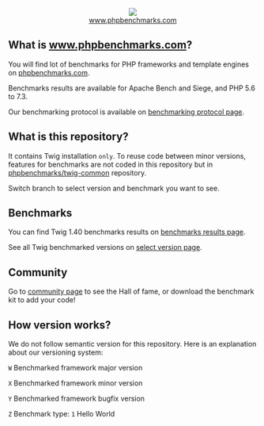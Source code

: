 <p align="center">
  <img src="http://www.phpbenchmarks.com/images/logo_github.png">
  <br>
  <a href="http://www.phpbenchmarks.com" target="_blank">www.phpbenchmarks.com</a>
</p>

## What is www.phpbenchmarks.com?

You will find lot of benchmarks for PHP frameworks and template engines on [phpbenchmarks.com](http://www.phpbenchmarks.com).

Benchmarks results are available for Apache Bench and Siege, and PHP 5.6 to 7.3.

Our benchmarking protocol is available on [benchmarking protocol page](http://www.phpbenchmarks.com/en/documentation/benchmarking-protocol).

## What is this repository?

It contains Twig installation `only`.
To reuse code between minor versions, features for benchmarks are not coded in this repository
but in [phpbenchmarks/twig-common](https://github.com/phpbenchmarks/twig-common) repository.

Switch branch to select version and benchmark you want to see.

## Benchmarks

You can find Twig 1.40 benchmarks results on
[benchmarks results page](http://www.phpbenchmarks.com/en/benchmark/twig/1.40).

See all Twig benchmarked versions on [select version page](http://www.phpbenchmarks.com/en/benchmark/twig/version).

## Community

Go to [community page](http://www.phpbenchmarks.com/en/community) to see the Hall of fame, or download the benchmark kit to add your code!

## How version works?

We do not follow semantic version for this repository. Here is an explanation about our versioning system:

`W` Benchmarked framework major version

`X` Benchmarked framework minor version

`Y` Benchmarked framework bugfix version

`Z` Benchmark type: `1` Hello World
